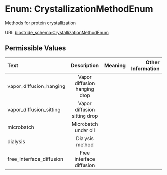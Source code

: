 
# Enum: CrystallizationMethodEnum

Methods for protein crystallization

URI: [biostride_schema:CrystallizationMethodEnum](https://w3id.org/biostride/schema/CrystallizationMethodEnum)


## Permissible Values

| Text | Description | Meaning | Other Information |
| :--- | :---: | :---: | ---: |
| vapor_diffusion_hanging | Vapor diffusion hanging drop |  |  |
| vapor_diffusion_sitting | Vapor diffusion sitting drop |  |  |
| microbatch | Microbatch under oil |  |  |
| dialysis | Dialysis method |  |  |
| free_interface_diffusion | Free interface diffusion |  |  |
